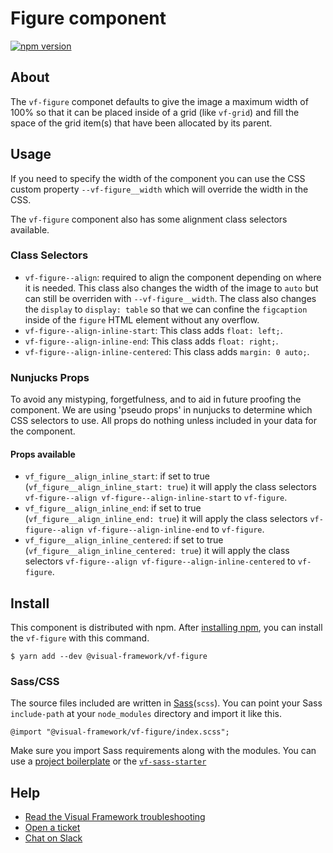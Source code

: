 # Figure component

[![npm version](https://badge.fury.io/js/%40visual-framework%2Fvf-figure.svg)](https://badge.fury.io/js/%40visual-framework%2Fvf-figure)

## About

The `vf-figure` componet defaults to give the image a maximum width of 100% so that it can be placed inside of a grid (like `vf-grid`) and fill the space of the grid item(s) that have been allocated by its parent.

## Usage

If you need to specify the width of the component you can use the CSS custom property `--vf-figure__width` which will override the width in the CSS.

The `vf-figure` component also has some alignment class selectors available.

### Class Selectors

- `vf-figure--align`: required to align the component depending on where it is needed. This class also changes the width of the image to `auto` but can still be overriden with `--vf-figure__width`. The class also changes the `display` to `display: table` so that we can confine the `figcaption` inside of the `figure` HTML element without any overflow.
- `vf-figure--align-inline-start`: This class adds `float: left;`.
- `vf-figure--align-inline-end`: This class adds `float: right;`.
- `vf-figure--align-inline-centered`: This class adds `margin: 0 auto;`.

### Nunjucks Props

To avoid any mistyping, forgetfulness, and to aid in future proofing the component. We are using 'pseudo props' in nunjucks to determine which CSS selectors to use. All props do nothing unless included in your data for the component.

#### Props available

- `vf_figure__align_inline_start`: if set to true (`vf_figure__align_inline_start: true`) it will apply the class selectors `vf-figure--align vf-figure--align-inline-start` to `vf-figure`.
- `vf_figure__align_inline_end`: if set to true (`vf_figure__align_inline_end: true`) it will apply the class selectors `vf-figure--align vf-figure--align-inline-end` to `vf-figure`.
- `vf_figure__align_inline_centered`: if set to true (`vf_figure__align_inline_centered: true`) it will apply the class selectors `vf-figure--align vf-figure--align-inline-centered` to `vf-figure`.

## Install

This component is distributed with npm. After [installing npm](https://www.npmjs.com/get-npm), you can install the `vf-figure` with this command.

```
$ yarn add --dev @visual-framework/vf-figure
```

### Sass/CSS

The source files included are written in [Sass](http://sass-lang.com)(`scss`). You can point your Sass `include-path` at your `node_modules` directory and import it like this.

```
@import "@visual-framework/vf-figure/index.scss";
```

Make sure you import Sass requirements along with the modules. You can use a [project boilerplate](https://visual-framework.github.io/vf-core/building/) or the [`vf-sass-starter`](https://visual-framework.github.io/vf-core/components/vf-sass-starter/)

## Help

- [Read the Visual Framework troubleshooting](https://visual-framework.github.io/vf-welcome/troubleshooting/)
- [Open a ticket](https://github.com/visual-framework/vf-core/issues)
- [Chat on Slack](https://join.slack.com/t/visual-framework/shared_invite/enQtNDAxNzY0NDg4NTY0LWFhMjEwNGY3ZTk3NWYxNWVjOWQ1ZWE4YjViZmY1YjBkMDQxMTNlNjQ0N2ZiMTQ1ZTZiMGM4NjU5Y2E0MjM3ZGQ)
